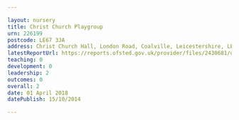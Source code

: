 ```yaml
---

layout: nursery
title: Christ Church Playgroup
urn: 226199
postcode: LE67 3JA
address: Christ Church Hall, London Road, Coalville, Leicestershire, LE67 3JA
latestReportUrl: https://reports.ofsted.gov.uk/provider/files/2430681/urn/226199.pdf
teaching: 0
development: 0
leadership: 2
outcomes: 0
overall: 2
date: 01 April 2018 
datePublish: 15/10/2014

---
```


